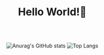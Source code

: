 <div align="center">
  
  # Hello World!🐳
  <br>
  <br>

  ![Anurag's GitHub stats](https://github-readme-stats.vercel.app/api?username=Ming0099&show_icons=true&theme=radical)
  ![Top Langs](https://github-readme-stats.vercel.app/api/top-langs/?username=Ming0099&layout=compact)

</div>

